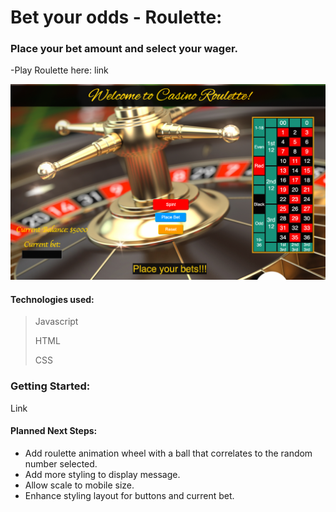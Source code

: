 #  Bet your odds - Roulette:

### Place your bet amount and select your wager. 

-Play Roulette here: link

![Roulette Game](/images/roulette.png)

#### Technologies used:
> Javascript
>
> HTML
>
> CSS

### Getting Started:
Link

#### Planned Next Steps:
- Add roulette animation wheel with a ball that correlates to the random number selected.
- Add more styling to display message. 
- Allow scale to mobile size.
- Enhance styling layout for buttons and current bet. 





